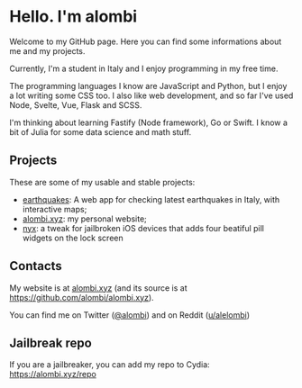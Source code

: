 # Hello. I'm alombi
Welcome to my GitHub page. Here you can find some informations about me and my projects.

Currently, I'm a student in Italy and I enjoy programming in my free time.

The programming languages I know are JavaScript and Python, but I enjoy a lot writing some CSS too.
I also like web development, and so far I've used Node, Svelte, Vue, Flask and SCSS.

I'm thinking about learning Fastify (Node framework), Go or Swift. I know a bit of Julia for some data science and math stuff.

## Projects
These are some of my usable and stable projects:
* [earthquakes](https://github.com/alombi/earthquakes): A web app for checking latest earthquakes in Italy, with interactive maps;
* [alombi.xyz](https://alombi.xyz): my personal website;
* [nyx](https://github.com/alombi/nyx): a tweak for jailbroken iOS devices that adds four beatiful pill widgets on the lock screen

## Contacts
My website is at [alombi.xyz](alombi.xyz) (and its source is at https://github.com/alombi/alombi.xyz).

You can find me on Twitter ([@alombi](https://twitter.com/al0mbi)) and on Reddit ([u/alelombi](https://www.reddit.com/user/alelombi))

## Jailbreak repo
If you are a jailbreaker, you can add my repo to Cydia: https://alombi.xyz/repo
